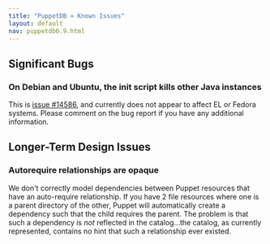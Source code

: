 ```yaml
---
title: "PuppetDB » Known Issues"
layout: default
nav: puppetdb0.9.html
---
```



Significant Bugs
-----

### On Debian and Ubuntu, the init script kills other Java instances

This is [issue #14586][shutdown], and currently does not appear to affect EL or Fedora systems. Please comment on the bug report if you have any additional information. 

[shutdown]: http://projects.puppetlabs.com/issues/14586

Longer-Term Design Issues
-----

### Autorequire relationships are opaque

We don't correctly model dependencies between Puppet resources that have an auto-require relationship. If you have 2 file resources where one is a parent directory of the other, Puppet will automatically create a dependency such that the child requires the parent. The problem is that such a dependency is *not* reflected in the catalog...the catalog, as currently represented, contains no hint that such a relationship ever existed.
